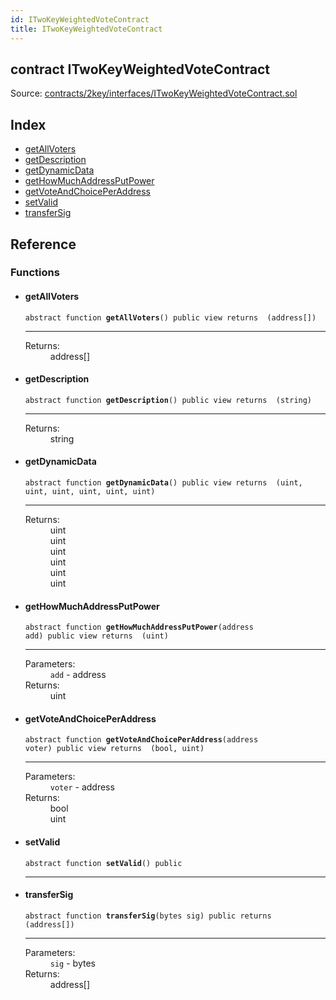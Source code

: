 ```yaml
---
id: ITwoKeyWeightedVoteContract
title: ITwoKeyWeightedVoteContract
---
```


<div class="contract-doc"><div class="contract"><h2 class="contract-header"><span class="contract-kind">contract</span> ITwoKeyWeightedVoteContract</h2><div class="source">Source: <a href="https://github.com/2keynet/web3-alpha/blob/v0.0.3/contracts/2key/interfaces/ITwoKeyWeightedVoteContract.sol" target="_blank">contracts/2key/interfaces/ITwoKeyWeightedVoteContract.sol</a></div></div><div class="index"><h2>Index</h2><ul><li><a href="ITwoKeyWeightedVoteContract.html#getAllVoters">getAllVoters</a></li><li><a href="ITwoKeyWeightedVoteContract.html#getDescription">getDescription</a></li><li><a href="ITwoKeyWeightedVoteContract.html#getDynamicData">getDynamicData</a></li><li><a href="ITwoKeyWeightedVoteContract.html#getHowMuchAddressPutPower">getHowMuchAddressPutPower</a></li><li><a href="ITwoKeyWeightedVoteContract.html#getVoteAndChoicePerAddress">getVoteAndChoicePerAddress</a></li><li><a href="ITwoKeyWeightedVoteContract.html#setValid">setValid</a></li><li><a href="ITwoKeyWeightedVoteContract.html#transferSig">transferSig</a></li></ul></div><div class="reference"><h2>Reference</h2><div class="functions"><h3>Functions</h3><ul><li><div class="item function"><span id="getAllVoters" class="anchor-marker"></span><h4 class="name">getAllVoters</h4><div class="body"><code class="signature"><span>abstract </span>function <strong>getAllVoters</strong><span>() </span><span>public </span><span>view </span><span>returns  (address[]) </span></code><hr/><dl><dt><span class="label-return">Returns:</span></dt><dd>address[]</dd></dl></div></div></li><li><div class="item function"><span id="getDescription" class="anchor-marker"></span><h4 class="name">getDescription</h4><div class="body"><code class="signature"><span>abstract </span>function <strong>getDescription</strong><span>() </span><span>public </span><span>view </span><span>returns  (string) </span></code><hr/><dl><dt><span class="label-return">Returns:</span></dt><dd>string</dd></dl></div></div></li><li><div class="item function"><span id="getDynamicData" class="anchor-marker"></span><h4 class="name">getDynamicData</h4><div class="body"><code class="signature"><span>abstract </span>function <strong>getDynamicData</strong><span>() </span><span>public </span><span>view </span><span>returns  (uint, uint, uint, uint, uint, uint) </span></code><hr/><dl><dt><span class="label-return">Returns:</span></dt><dd>uint</dd><dd>uint</dd><dd>uint</dd><dd>uint</dd><dd>uint</dd><dd>uint</dd></dl></div></div></li><li><div class="item function"><span id="getHowMuchAddressPutPower" class="anchor-marker"></span><h4 class="name">getHowMuchAddressPutPower</h4><div class="body"><code class="signature"><span>abstract </span>function <strong>getHowMuchAddressPutPower</strong><span>(address add) </span><span>public </span><span>view </span><span>returns  (uint) </span></code><hr/><dl><dt><span class="label-parameters">Parameters:</span></dt><dd><div><code>add</code> - address</div></dd><dt><span class="label-return">Returns:</span></dt><dd>uint</dd></dl></div></div></li><li><div class="item function"><span id="getVoteAndChoicePerAddress" class="anchor-marker"></span><h4 class="name">getVoteAndChoicePerAddress</h4><div class="body"><code class="signature"><span>abstract </span>function <strong>getVoteAndChoicePerAddress</strong><span>(address voter) </span><span>public </span><span>view </span><span>returns  (bool, uint) </span></code><hr/><dl><dt><span class="label-parameters">Parameters:</span></dt><dd><div><code>voter</code> - address</div></dd><dt><span class="label-return">Returns:</span></dt><dd>bool</dd><dd>uint</dd></dl></div></div></li><li><div class="item function"><span id="setValid" class="anchor-marker"></span><h4 class="name">setValid</h4><div class="body"><code class="signature"><span>abstract </span>function <strong>setValid</strong><span>() </span><span>public </span></code><hr/></div></div></li><li><div class="item function"><span id="transferSig" class="anchor-marker"></span><h4 class="name">transferSig</h4><div class="body"><code class="signature"><span>abstract </span>function <strong>transferSig</strong><span>(bytes sig) </span><span>public </span><span>returns  (address[]) </span></code><hr/><dl><dt><span class="label-parameters">Parameters:</span></dt><dd><div><code>sig</code> - bytes</div></dd><dt><span class="label-return">Returns:</span></dt><dd>address[]</dd></dl></div></div></li></ul></div></div></div>
